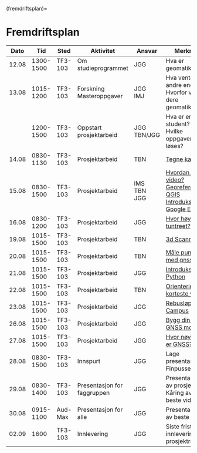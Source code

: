 (fremdriftsplan)=
# Fremdriftsplan

| Dato  | Tid | Sted | Aktivitet | Ansvar |  Merknad |
| --- | --- | --- | --- | --- | --- |
| 12.08 | 1300-1500 | TF3-103 | Om studieprogrammet  | JGG | Hva er geomatikk? |
| 13.08 | 1015-1200 | TF3-103 | Forskning <br> Masteroppgaver | JGG <br> IMJ | Hva venter i andre enden? <br> Hvorfor valgte dere geomatikk? |
| | 1200-1500 | TF3-103 | Oppstart prosjektarbeid | JGG <br> TBN/JGG | Hva er en student? <br> Hvilke oppgaver skal løses? |
| 14.08 | 0830-1130 | TF3-103 | Prosjektarbeid | TBN | [Tegne kart](/oppgaver/synfaring.md) |
| 15.08 | 0830-1500 | TF3-103 | Prosjektarbeid | IMS <br> TBN <br> JGG | [Hvordan lage video?](/oppgaver/video_intro.md) <br> [Georeferering i QGIS](/bruksanvisninger/gis.md) <br> [Introduksjon til Google Earth](/oppgaver/google_earth.md) |
| 16.08 | 0830-1200 | TF3-103 | Prosjektarbeid | JGG | [Hvor høyt er tuntreet?](/oppgaver/tuntreet.md) |
| 19.08 | 1015-1500 | TF3-103 | Prosjektarbeid | TBN | [3d Scanning](/oppgaver/3d_scanning.md) |
| 20.08 | 1015-1500 | TF3-103 | Prosjektarbeid | TBN | [Måle punkt med gnss](/oppgaver/gnss_punkt.md) |
| 21.08 | 1015-1500 | TF3-103 | Prosjektarbeid | JGG | [Introduksjon til Python](/oppgaver/python_intro.ipynb) |
| 22.08 | 1015-1500 | TF3-103 | Prosjektarbeid | TBN | [Orienteringsløp korteste vei](/oppgaver/orienteringslop.md) |
| 23.08 | 1015-1500 | TF3-103 | Prosjektarbeid | JGG | [Rebusløp på Campus](/oppgaver/rebuslop.md) |
| 26.08 | 1015-1500 | TF3-103 | Prosjektarbeid | JGG | [Bygg din egen GNSS mottaker](/oppgaver/gnss_bygge.md) |
| 27.08 | 1015-1500 | TF3-103 | Prosjektarbeid | JGG | [Hvor nøyaktig er GNSS?](/oppgaver/gnss_noyaktighet.md) |
| 28.08 | 0830-1500 | TF3-103 | Innspurt | JGG | Lage presentasjon <br> Finpusse video |
| 29.08 | 0830-1400 | TF3-103 | Presentasjon for faggruppen | JGG | Presentasjon av prosjektet <br> Kåring av beste video |
| 30.08 | 0915-1100 | Aud-Max | Presentasjon for alle | JGG | Presentasjon av beste video |
| 02.09 | 1600 | TF3-103 | Innlevering | JGG | Siste frist for innlevering av prosjektrapport |
